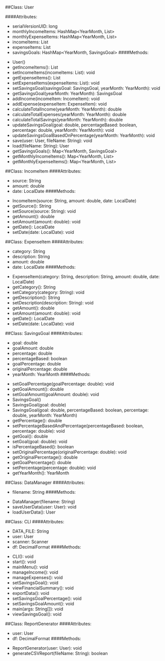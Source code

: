 ##Class: User

####Attributes:
- serialVersionUID: long
- monthlyIncomeItems: HashMap<YearMonth, List<IncomeItem>>
- monthlyExpenseItems: HashMap<YearMonth, List<ExpenseItem>>
- incomeItems: List<IncomeItem>
- expenseItems: List<ExpenseItem>
- savingsGoals: HashMap<YearMonth, SavingsGoal>
####Methods:
+ User()
+ getIncomeItems(): List<IncomeItem>
+ setIncomeItems(incomeItems: List<IncomeItem>): void
+ getExpenseItems(): List<ExpenseItem>
+ setExpenseItems(expenseItems: List<ExpenseItem>): void
+ setSavingsGoal(savingsGoal: SavingsGoal, yearMonth: YearMonth): void
+ getSavingsGoal(yearMonth: YearMonth): SavingsGoal
+ addIncome(incomeItem: IncomeItem): void
+ addExpense(expenseItem: ExpenseItem): void
+ calculateTotalIncome(yearMonth: YearMonth): double
+ calculateTotalExpenses(yearMonth: YearMonth): double
+ calculateTotalSavings(yearMonth: YearMonth): double
+ updateSavingsGoal(goal: double, percentageBased: boolean, percentage: double, yearMonth: YearMonth): void
+ updateSavingsGoalBasedOnPercentage(yearMonth: YearMonth): void
+ save(user: User, fileName: String): void
+ load(fileName: String): User
+ getSavingsGoals(): Map<YearMonth, SavingsGoal>
+ getMonthlyIncomeItems(): Map<YearMonth, List<IncomeItem>>
+ getMonthlyExpenseItems(): Map<YearMonth, List<ExpenseItem>>

##Class: IncomeItem
####Attributes:
- source: String
- amount: double
- date: LocalDate
####Methods:
+ IncomeItem(source: String, amount: double, date: LocalDate)
+ getSource(): String
+ setSource(source: String): void
+ getAmount(): double
+ setAmount(amount: double): void
+ getDate(): LocalDate
+ setDate(date: LocalDate): void


##Class: ExpenseItem
####Attributes:
- category: String
- description: String
- amount: double
- date: LocalDate
####Methods:
+ ExpenseItem(category: String, description: String, amount: double, date: LocalDate)
+ getCategory(): String
+ setCategory(category: String): void
+ getDescription(): String
+ setDescription(description: String): void
+ getAmount(): double
+ setAmount(amount: double): void
+ getDate(): LocalDate
+ setDate(date: LocalDate): void

##Class: SavingsGoal
####Attributes:
- goal: double
- goalAmount: double
- percentage: double
- percentageBased: boolean
- goalPercentage: double
- originalPercentage: double
- yearMonth: YearMonth
####Methods:
+ setGoalPercentage(goalPercentage: double): void
+ getGoalAmount(): double
+ setGoalAmount(goalAmount: double): void
+ SavingsGoal()
+ SavingsGoal(goal: double)
+ SavingsGoal(goal: double, percentageBased: boolean, percentage: double, yearMonth: YearMonth)
+ getPercentage(): double
+ setPercentageBasedAndPercentage(percentageBased: boolean, percentage: double): void
+ getGoal(): double
+ setGoal(goal: double): void
+ isPercentageBased(): boolean
+ setOriginalPercentage(originalPercentage: double): void
+ getOriginalPercentage(): double
+ getGoalPercentage(): double
+ setPercentage(percentage: double): void
+ getYearMonth(): YearMonth


##Class: DataManager
####Attributes:
- filename: String
####Methods:
+ DataManager(filename: String)
+ saveUserData(user: User): void
+ loadUserData(): User

##Class: CLI
####Attributes:
- DATA_FILE: String
- user: User
- scanner: Scanner
- df: DecimalFormat
####Methods:
+ CLI(): void
+ start(): void
+ mainMenu(): void
+ manageIncome(): void
+ manageExpenses(): void
+ setSavingsGoal(): void
+ viewFinancialSummary(): void
+ exportData(): void
+ setSavingsGoalPercentage(): void
+ setSavingsGoalAmount(): void
+ main(args: String[]): void
+ viewSavingsGoal(): void

##Class: ReportGenerator
####Attributes: 
- user: User
- df: DecimalFormat
####Methods:
+ ReportGenerator(user: User): void
+ generateCSVReport(fileName: String): boolean


